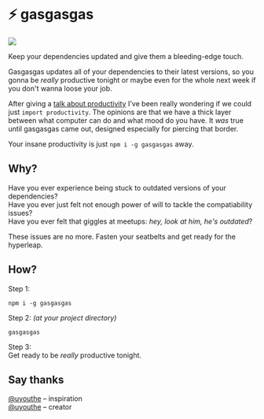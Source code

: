 # ⚡ gasgasgas

![](https://miloslav.website/gasgasgas/gas.gif)

Keep your dependencies updated and give them a bleeding-edge touch. 

Gasgasgas updates all of your dependencies to their latest versions, so you gonna be _really_ productive tonight or maybe even for the whole next week if you don't wanna loose your job.

After giving a [talk about productivity](https://github.com/uyouthe/how-to-learn) I've been really wondering if we could just `import productivity`. The opinions are that we have a thick layer between what computer can do and what mood do you have. It _was_ true until gasgasgas came out, designed especially for piercing that border.  

Your insane productivity is just `npm i -g gasgasgas` away. 


## Why?

Have you ever experience being stuck to outdated versions of your dependencies?  
Have you ever just felt not enough power of will to tackle the compatiability issues?  
Have you ever felt that giggles at meetups: _hey, look at him, he's outdated_?  

These issues are no more. Fasten your seatbelts and get ready for the hyperleap.


## How?

Step 1:
```
npm i -g gasgasgas
```

Step 2:
_(at your project directory)_
```
gasgasgas
```

Step 3:  
Get ready to be _really_ productive tonight.

## Say thanks
[@uyouthe](https://miloslav.website) – inspiration  
[@uyouthe](https://miloslav.website) – creator 
